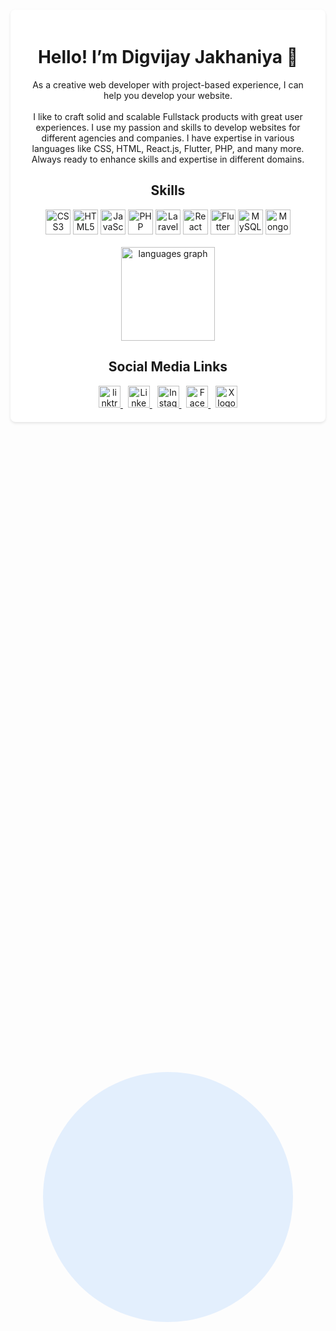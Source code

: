 
<div class="background-circle" style="position: absolute;top: 50%;left: 50%;transform: translate(-50%, -50%);background-color: rgba(0, 123, 255, 0.1);width: 400px;height: 400px;border-radius: 50%;z-index: -1;animation: float 5s infinite alternate;"></div>

<div align="center" class="container" style="max-width: 800px;margin: 50px auto;padding: 20px;background-color: #fff;border-radius: 8px;box-shadow: 0 2px 4px rgba(0, 0, 0, 0.1);position: relative;overflow: hidden;">
    <h1>Hello! I’m Digvijay Jakhaniya 👋</h1>

<p align="center">As a creative web developer with project-based experience, I can help you develop your website.<br><br>I like to craft solid and scalable Fullstack products with great user experiences. I use my passion and skills to develop websites for different agencies and companies. I have expertise in various languages like CSS, HTML, React.js, Flutter, PHP, and many more. Always ready to enhance skills and expertise in different domains.</p>

<h2 align="center">Skills</h2>

<div align="center">
    <img src="https://cdn.simpleicons.org/css3/1572B6" height="40" alt="CSS3 logo">
    <img src="https://cdn.jsdelivr.net/gh/devicons/devicon/icons/html5/html5-original.svg" height="40" alt="HTML5 logo">
    <img src="https://cdn.jsdelivr.net/gh/devicons/devicon/icons/javascript/javascript-original.svg" height="40" alt="JavaScript logo">
    <img src="https://cdn.simpleicons.org/php/777BB4" height="40" alt="PHP logo">
    <img src="https://cdn.simpleicons.org/laravel/FF2D20" height="40" alt="Laravel logo">
    <img src="https://cdn.jsdelivr.net/gh/devicons/devicon/icons/react/react-original.svg" height="40" alt="React logo">
    <img src="https://cdn.simpleicons.org/flutter/02569B" height="40" alt="Flutter logo">
    <img src="https://cdn.simpleicons.org/mysql/4479A1" height="40" alt="MySQL logo">
    <img src="https://cdn.simpleicons.org/mongodb/47A248" height="40" alt="MongoDB logo">
</div>  
<br>
<div align="center">
  <img src="https://github-readme-stats.vercel.app/api/top-langs?username=DigvijayJakhaniya&locale=en&hide_title=false&layout=compact&card_width=320&langs_count=5&theme=dracula&hide_border=false&order=2" height="150" alt="languages graph"  />
</div>

<h2 align='center'>Social Media Links</h2>
<div align='center'>
    <a href="https://linktr.ee/digvijay.jakhaniya" target="_blank">
        <img src="https://cdn.simpleicons.org/linktree" height="35" alt="linktree logo"/>
    </a>&nbsp;
    <a href="https://www.linkedin.com/in/digvijayjakhaniya/" target="_blank">
        <img src="https://cdn.simpleicons.org/Linkedin" height="35" alt="Linkedin logo"  />
    </a>  &nbsp;
    <a href="https://www.instagram.com/digvijay.jakhaniya/" target="_blank">
        <img src="https://cdn.simpleicons.org/instagram" height="35" alt="Instagram logo"  />
    </a>  &nbsp;
    <a  href="https://www.facebook.com/digvijay.jakhaniyaaa" target="_blank">
        <img src="https://cdn.simpleicons.org/facebook" height="35" alt="Facebook logo"  />
    </a>   &nbsp;
    <a href="https://twitter.com/Digvijay__02" target="_blank">
        <img src="https://cdn.simpleicons.org/X/1DA1F2" height="35" alt="X logo" />
    </a>
</div>
</div>
